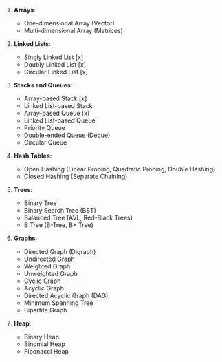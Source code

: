 1. **Arrays**:
   - One-dimensional Array (Vector)
   - Multi-dimensional Array (Matrices)

2. **Linked Lists**:
   - Singly Linked List [x]
   - Doubly Linked List [x]
   - Circular Linked List [x]

3. **Stacks and Queues**:
   - Array-based Stack [x]
   - Linked List-based Stack
   - Array-based Queue [x]
   - Linked List-based Queue
   - Priority Queue
   - Double-ended Queue (Deque)
   - Circular Queue

4. **Hash Tables**:
   - Open Hashing (Linear Probing, Quadratic Probing, Double Hashing)
   - Closed Hashing (Separate Chaining)

5. **Trees**:
   - Binary Tree
   - Binary Search Tree (BST)
   - Balanced Tree (AVL, Red-Black Trees)
   - B Tree (B-Tree, B+ Tree)

6. **Graphs**:
   - Directed Graph (Digraph)
   - Undirected Graph
   - Weighted Graph
   - Unweighted Graph
   - Cyclic Graph
   - Acyclic Graph
   - Directed Acyclic Graph (DAG)
   - Minimum Spanning Tree
   - Bipartite Graph

7. **Heap**:
   - Binary Heap
   - Binomial Heap
   - Fibonacci Heap

